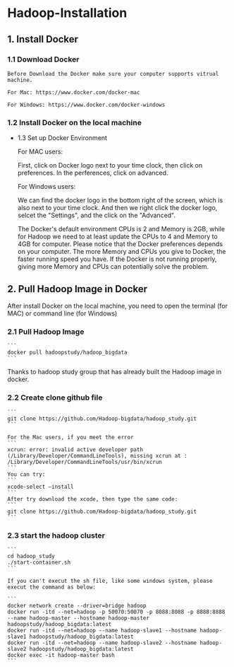 # Hadoop-Installation

## 1. Install Docker

### 1.1 Download Docker 
	
	Before Download the Docker make sure your computer supports vitrual machine.

	For Mac: https://www.docker.com/docker-mac
	
	For Windows: https://www.docker.com/docker-windows
	
	
### 1.2 Install Docker on the local machine
	
* 1.3 Set up Docker Environment

	For MAC users:
	
	First, click on Docker logo next to your time clock, then click on preferences.
	In the perferences, click on advanced. 
	
	For Windows users:
	
	We can find the docker logo in the bottom right of the screen, which is also next to your time clock. 
	And then we right click the docker logo, selcet the "Settings", and the click on the "Advanced".
	
	The Docker's default environment CPUs is 2 and Memory is 2GB, while for Hadoop we need to at least
	update the CPUs to 4 and Memory to 4GB for computer.
	Please notice that the Docker preferences depends on your computer.
	The more Memory and CPUs you give to Docker, the faster running speed you have. 
	If the Docker is not running properly, giving more Memory and CPUs can potentially solve the problem.
	
## 2. Pull Hadoop Image in Docker

After install Docker on the local machine, you need to open the terminal (for MAC) or command line (for Windows)
	
### 2.1 Pull Hadoop Image
	
	```
	docker pull hadoopstudy/hadoop_bigdata
	```
Thanks to hadoop study group that has already built the Hadoop image in docker.
	


	
### 2.2 Create clone github file
	
	```
	git clone https://github.com/Hadoop-bigdata/hadoop_study.git
	```
	
	For the Mac users, if you meet the error
	```
	xcrun: error: invalid active developer path (/Library/Developer/CommandLineTools), missing xcrun at : /Library/Developer/CommandLineTools/usr/bin/xcrun
	```
	You can try:
	```
	xcode-select –install
	```
	After try download the xcode, then type the same code:
	```
	git clone https://github.com/Hadoop-bigdata/hadoop_study.git
 	```
	

### 2.3 start the hadoop cluster

	```
	cd hadoop_study
	./start-container.sh
	```
	
	If you can't execut the sh file, like some windows system, please execut the command as below:

	```
	docker network create --driver=bridge hadoop
	docker run -itd --net=hadoop -p 50070:50070 -p 8088:8088 -p 8888:8888 --name hadoop-master --hostname hadoop-master hadoopstudy/hadoop_bigdata:latest
	docker run -itd --net=hadoop --name hadoop-slave1 --hostname hadoop-slave1 hadoopstudy/hadoop_bigdata:latest
	docker run -itd --net=hadoop --name hadoop-slave2 --hostname hadoop-slave2 hadoopstudy/hadoop_bigdata:latest
	docker exec -it hadoop-master bash	
	```
	

